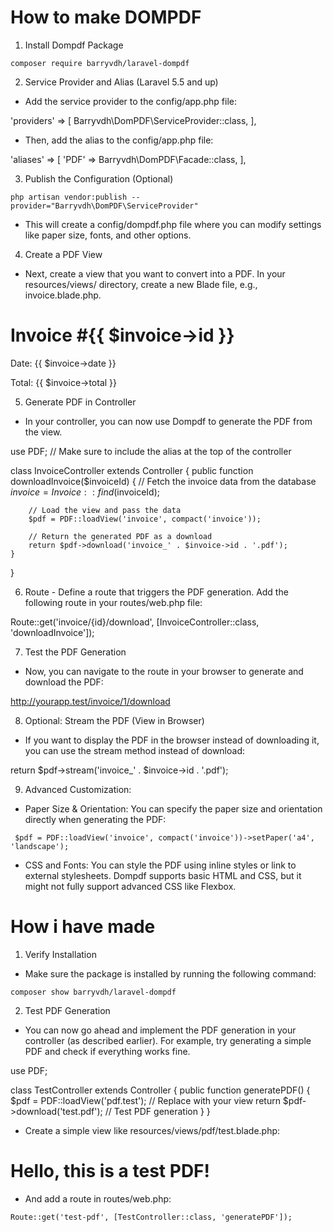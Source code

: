 # How to make DOMPDF

1. Install Dompdf Package

`composer require barryvdh/laravel-dompdf`

2. Service Provider and Alias (Laravel 5.5 and up)

- Add the service provider to the config/app.php file:

'providers' => [
    Barryvdh\DomPDF\ServiceProvider::class,
],

- Then, add the alias to the config/app.php file:

'aliases' => [
    'PDF' => Barryvdh\DomPDF\Facade::class,
],

3. Publish the Configuration (Optional)

`php artisan vendor:publish --provider="Barryvdh\DomPDF\ServiceProvider"`

- This will create a config/dompdf.php file where you can modify settings like paper size, fonts, and other options.


4. Create a PDF View

- Next, create a view that you want to convert into a PDF. In your resources/views/ directory, create a new Blade file, e.g., invoice.blade.php.

<!DOCTYPE html>
<html>
<head>
    <title>Invoice</title>
</head>
<body>
    <h1>Invoice #{{ $invoice->id }}</h1>
    <p>Date: {{ $invoice->date }}</p>
    <p>Total: {{ $invoice->total }}</p>
</body>
</html>


5. Generate PDF in Controller
- In your controller, you can now use Dompdf to generate the PDF from the view.

use PDF; // Make sure to include the alias at the top of the controller

class InvoiceController extends Controller
{
    public function downloadInvoice($invoiceId)
    {
        // Fetch the invoice data from the database
        $invoice = Invoice::find($invoiceId);

        // Load the view and pass the data
        $pdf = PDF::loadView('invoice', compact('invoice'));

        // Return the generated PDF as a download
        return $pdf->download('invoice_' . $invoice->id . '.pdf');
    }
}


6. Route - Define a route that triggers the PDF generation. Add the following route in your routes/web.php file:

Route::get('invoice/{id}/download', [InvoiceController::class, 'downloadInvoice']);

7. Test the PDF Generation
- Now, you can navigate to the route in your browser to generate and download the PDF:

http://yourapp.test/invoice/1/download


8. Optional: Stream the PDF (View in Browser)

- If you want to display the PDF in the browser instead of downloading it, you can use the stream method instead of download:

return $pdf->stream('invoice_' . $invoice->id . '.pdf');


9. Advanced Customization:
- Paper Size & Orientation: You can specify the paper size and orientation directly when generating the PDF:

` $pdf = PDF::loadView('invoice', compact('invoice'))->setPaper('a4', 'landscape');`

- CSS and Fonts: You can style the PDF using inline styles or link to external stylesheets. Dompdf supports basic HTML and CSS, but it might not fully support advanced CSS like Flexbox.


# How i have made

1. Verify Installation
- Make sure the package is installed by running the following command:

`composer show barryvdh/laravel-dompdf`

2. Test PDF Generation
- You can now go ahead and implement the PDF generation in your controller (as described earlier). For example, try generating a simple PDF and check if everything works fine.

use PDF;

class TestController extends Controller
{
    public function generatePDF()
    {
        $pdf = PDF::loadView('pdf.test'); // Replace with your view
        return $pdf->download('test.pdf'); // Test PDF generation
    }
}


- Create a simple view like resources/views/pdf/test.blade.php:

<!DOCTYPE html>
<html>
<head>
    <title>Test PDF</title>
</head>
<body>
    <h1>Hello, this is a test PDF!</h1>
</body>
</html>

- And add a route in routes/web.php:

`Route::get('test-pdf', [TestController::class, 'generatePDF']);`
